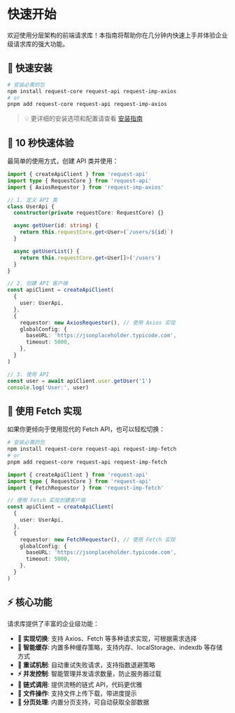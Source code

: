 # 快速开始

欢迎使用分层架构的前端请求库！本指南将帮助你在几分钟内快速上手并体验企业级请求库的强大功能。

## 🚀 快速安装

```bash
# 安装必需的包
npm install request-core request-api request-imp-axios
# or
pnpm add request-core request-api request-imp-axios
```

> 💡 更详细的安装选项和配置请查看 [安装指南](/guide/installation)

## 🎯 10 秒快速体验

最简单的使用方式，创建 API 类并使用：

```typescript
import { createApiClient } from 'request-api'
import type { RequestCore } from 'request-api'
import { AxiosRequestor } from 'request-imp-axios'

// 1. 定义 API 类
class UserApi {
  constructor(private requestCore: RequestCore) {}

  async getUser(id: string) {
    return this.requestCore.get<User>(`/users/${id}`)
  }

  async getUserList() {
    return this.requestCore.get<User[]>('/users')
  }
}

// 2. 创建 API 客户端
const apiClient = createApiClient(
  {
    user: UserApi,
  },
  {
    requestor: new AxiosRequestor(), // 使用 Axios 实现
    globalConfig: {
      baseURL: 'https://jsonplaceholder.typicode.com',
      timeout: 5000,
    },
  }
)

// 3. 使用 API
const user = await apiClient.user.getUser('1')
console.log('User:', user)
```

## 🔄 使用 Fetch 实现

如果你更倾向于使用现代的 Fetch API，也可以轻松切换：

```bash
# 安装必需的包
npm install request-core request-api request-imp-fetch
# or
pnpm add request-core request-api request-imp-fetch
```

```typescript
import { createApiClient } from 'request-api'
import type { RequestCore } from 'request-api'
import { FetchRequestor } from 'request-imp-fetch'

// 使用 Fetch 实现创建客户端
const apiClient = createApiClient(
  {
    user: UserApi,
  },
  {
    requestor: new FetchRequestor(), // 使用 Fetch 实现
    globalConfig: {
      baseURL: 'https://jsonplaceholder.typicode.com',
      timeout: 5000,
    },
  }
)
```

## ⚡ 核心功能

请求库提供了丰富的企业级功能：

- **🔄 实现切换**: 支持 Axios、Fetch 等多种请求实现，可根据需求选择
- **💾 智能缓存**: 内置多种缓存策略，支持内存、localStorage、indexdb 等存储方式
- **🔁 重试机制**: 自动重试失败请求，支持指数退避策略
- **⚡ 并发控制**: 智能管理并发请求数量，防止服务器过载
- **🔗 链式调用**: 提供流畅的链式 API，代码更优雅
- **📁 文件操作**: 支持文件上传下载，带进度提示
- **📄 分页处理**: 内置分页支持，可自动获取全部数据
